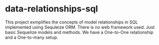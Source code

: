 # data-relationships-sql

This project exmplifies the concepts of model relationships in SQL implemented using Sequleize ORM. There is no web framework used. Just basic Sequelize models and methods. 
We have a One-to-One relationship and a One-to-many setup.
